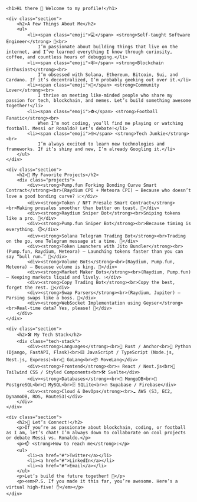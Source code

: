 

    <h1>Hi there 👋 Welcome to my profile!</h1>

    <div class="section">
        <h2>A Few Things About Me</h2>
        <ul>
            <li><span class="emoji">💻</span> <strong>Self-taught Software Engineer</strong> 📍<br>
                I’m passionate about building things that live on the internet, and I’ve learned everything I know through curiosity, coffee, and countless hours of debugging.</li>
            <li><span class="emoji">🕸️</span> <strong>Blockchain Enthusiast</strong><br>
                I’m obsessed with Solana, Ethereum, Bitcoin, Sui, and Cardano. If it’s decentralized, I’m probably geeking out over it.</li>
            <li><span class="emoji">🤝</span> <strong>Community Lover</strong><br>
                I thrive on meeting like-minded people who share my passion for tech, blockchain, and memes. Let’s build something awesome together!</li>
            <li><span class="emoji">⚽</span> <strong>Football Fanatic</strong><br>
                When I’m not coding, you’ll find me playing or watching football. Messi or Ronaldo? Let’s debate!</li>
            <li><span class="emoji">🤓</span> <strong>Tech Junkie</strong><br>
                I’m always excited to learn new technologies and frameworks. If it’s shiny and new, I’m already Googling it.</li>
        </ul>
    </div>

    <div class="section">
        <h2>🚀 My Favorite Projects</h2>
        <div class="projects">
            <div><strong>Pump.fun Forking Bonding Curve Smart Contract</strong><br>(Raydium CPI + Meteora CPI) – Because who doesn’t love a good bonding curve? 📈</div>
            <div><strong>Token / NFT Presale Smart Contract</strong><br>Making presales smoother than butter on toast. 🧈</div>
            <div><strong>Raydium Sniper Bot</strong><br>Sniping tokens like a pro. 🎯</div>
            <div><strong>Pump.fun Sniper Bot</strong><br>Because timing is everything. ⏱️</div>
            <div><strong>Solana Telegram Trading Bot</strong><br>Trading on the go, one Telegram message at a time. 📲</div>
            <div><strong>Token Launchers with Jito Bundler</strong><br>(Pump.fun, Raydium, Meteora) – Launching tokens faster than you can say “bull run.” 🚀</div>
            <div><strong>Volume Bots</strong><br>(Raydium, Pump.fun, Meteora) – Because volume is king. 👑</div>
            <div><strong>Market Maker Bots</strong><br>(Raydium, Pump.fun) – Keeping markets liquid and lively. 💧</div>
            <div><strong>Copy Trading Bot</strong><br>Copy the best, forget the rest. 🐒</div>
            <div><strong>Swap Parsers</strong><br>(Raydium, Jupiter) – Parsing swaps like a boss. 🤖</div>
            <div><strong>WebSocket Implementation using Geyser</strong><br>Real-time data? Yes, please! 🌊</div>
        </div>
    </div>

    <div class="section">
        <h2>🛠️ My Tech Stack</h2>
        <div class="tech-stack">
            <div><strong>Languages</strong><br>🦀 Rust / Anchor<br>🐍 Python (Django, FastAPI, Flask)<br>🟨 JavaScript / TypeScript (Node.js, Nest.js, Express)<br>🐹 GoLang<br>📦 MoveLang</div>
            <div><strong>Frontend</strong><br>⚛️ React / Next.js<br>🎨 Tailwind CSS / Styled Components<br>🛠️ Svelte</div>
            <div><strong>Databases</strong><br>🍃 MongoDB<br>🐘 PostgreSQL<br>🐬 MySQL<br>🗄️ SQLite<br>🔥 Supabase / Firebase</div>
            <div><strong>Cloud & DevOps</strong><br>☁️ AWS (S3, EC2, DynamoDB, RDS, Route53)</div>
        </div>
    </div>

    <div class="section">
        <h2>🌟 Let’s Connect!</h2>
        <p>If you’re as passionate about blockchain, coding, or football as I am, let’s chat! I’m always down to collaborate on cool projects or debate Messi vs. Ronaldo.</p>
        <p>📫 <strong>How to reach me</strong>:</p>
        <ul>
            <li><a href="#">Twitter</a></li>
            <li><a href="#">LinkedIn</a></li>
            <li><a href="#">Email</a></li>
        </ul>
        <p>Let’s build the future together! 🚀</p>
        <p><em>P.S. If you made it this far, you’re awesome. Here’s a virtual high-five! ✋</em></p>
    </div>

